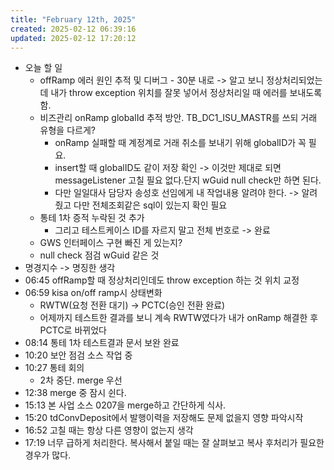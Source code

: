 ```yaml
---
title: "February 12th, 2025"
created: 2025-02-12 06:39:16
updated: 2025-02-12 17:20:12
---
```

  * 오늘 할 일
    * offRamp 에러 원인 추적 및 디버그 - 30분 내로 -> 알고 보니 정상처리되었는데 내가 throw exception 위치를 잘못 넣어서 정상처리일 때 에러를 보내도록 함.
    * 비즈관리 onRamp globalId 추적 방안. TB_DC1_ISU_MASTR를 쓰되 거래 유형을 다르게?
      * onRamp 실패할 때 계정계로 거래 취소를 보내기 위해 globalID가 꼭 필요.
      * insert할 때 globalID도 같이 저장 확인 -> 이것만 제대로 되면 messageListener 고칠 필요 없다.단지 wGuid null check만 하면 된다.
      * 다만 일일대사 담당자 송성호 선임에게 내 작업내용 알려야 한다. -> 알려줬고 다만 전체조회같은 sql이 있는지 확인 필요 
    * 통테 1차 증적 누락된 것 추가
      * 그리고 테스트케이스 ID를 자르지 말고 전체 번호로 -> 완료
    * GWS 인터페이스 구현 빠진 게 있는지?
    * null check 점검 wGuid 같은 것
  * 명경지수 -> 명징한 생각
  * 06:45 offRamp할 때 정상처리인데도 throw exception 하는 것 위치 교정
  * 06:59 kisa on/off ramp시 상태변화
    * RWTW(요청 전환 대기) -> PCTC(승인 전환 완료)
    * 어제까지 테스트한 결과를 보니 계속 RWTW였다가 내가 onRamp 해결한 후 PCTC로 바뀌었다
  * 08:14 통테 1차 테스트결과 문서 보완 완료
  * 10:20 보안 점검 소스 작업 중
  * 10:27 통테 회의
    * 2차 중단. merge 우선
  * 12:38 merge 중 잠시 쉰다.
  * 15:13 본 사업 소스 0207을 merge하고 간단하게 식사.
  * 15:20 tdConvDeposit에서 발행이력을 저장해도 문제 없을지 영향 파악시작
  * 16:52 고칠 때는 항상 다른 영향이 없는지 생각
  * 17:19 너무 급하게 처리한다. 복사해서 붙일 때는 잘 살펴보고 복사 후처리가 필요한 경우가 많다.
